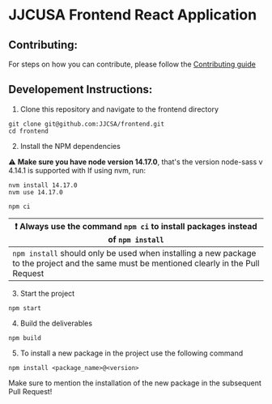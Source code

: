 # JJCUSA Frontend React Application

## Contributing:

For steps on how you can contribute, please follow the [Contributing guide](CONTRIBUTING.md)

## Developement Instructions:

1. Clone this repository and navigate to the frontend directory

```
git clone git@github.com:JJCSA/frontend.git
cd frontend
```

2. Install the NPM dependencies

:warning: **Make sure you have node version 14.17.0**, that's the version node-sass v 4.14.1 is supported with
If using nvm, run:
```
nvm install 14.17.0
nvm use 14.17.0
```

```
npm ci
```
| :exclamation:  Always use the command `npm ci` to install packages instead of `npm install` |
|---------------------------------------------------------------------------------------------|
| `npm install` should only be used when installing a new package to the project and the same must be mentioned clearly in the Pull Request |


3. Start the project
```
npm start
```

4. Build the deliverables
```
npm build
```

5. To install a new package in the project use the following command
```
npm install <package_name>@<version>
```
Make sure to mention the installation of the new package in the subsequent Pull Request!

